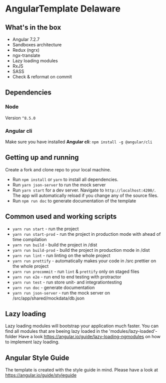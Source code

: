 # AngularTemplate Delaware

## What's in the box

- Angular 7.2.7
- Sandboxes architecture
- Redux (ngrx)
- ngx-translate
- Lazy loading modules
- RxJS
- SASS
- Check & reformat on commit

## Dependencies

### Node

Version `^8.5.0`

### Angular cli

Make sure you have installed **Angular cli**: `npm install -g @angular/cli`

## Getting up and running

Create a fork and clone repo to your local machine.

- Run `npm install` or `yarn` to install all dependencies.
- Run `yarn json-server` to run the mock server
- Run `yarn start` for a dev server. Navigate to `http://localhost:4200/`. The app will automatically reload if you change any of the source files.
- Run `npm run doc` to generate documentation of the template

## Common used and working scripts

- `yarn run start` - run the project
- `yarn run start-prod` - run the project in production mode with ahead of time compilation
- `yarn run build` - build the project in /dist
- `yarn run build-prod` - build the project in production mode in /dist
- `yarn run lint` - run linting on the whole project
- `yarn run prettify` - automatically makes your code in /src prettier on the whole project
- `yarn run precommit` - run `lint` & `prettify` only on staged files
- `yarn run e2e` - run end to end testing with protractor
- `yarn run test` - run store unit- and integrationtesting
- `yarn run doc` - generate documentation
- `yarn run json-server` - run the mock server on /src/app/shared/mockdata/db.json

## Lazy loading

Lazy loading modules will bootstrap your application much faster.
You can find all modules that are beeing lazy loaded in the 'modules/lazy-loaded'-folder
Have a look https://angular.io/guide/lazy-loading-ngmodules on how to implement lazy loading.

## Angular Style Guide

The template is created with the style guide in mind. Please have a look at https://angular.io/guide/styleguide
